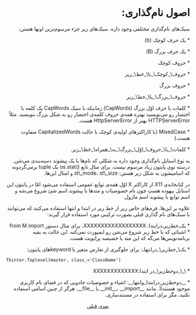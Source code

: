 <h1 align=right>‫اصول نام‌گذاری:</h1>

<p align=right>‫سبک‌های نام‌‌گذاری مختلفی وجود داره. سبک‌های زیر جزء مرسوم‌ترین اونها هستن:</p>

<p align=right>‫* یک حرف کوچک (b)</p>

<p align=right>‫* یک حرف بزرگ (B)</p>

<p align=right>‫* حروف کوچک</p>

<p align=right>‫* حروف\_کوچک\_با\_خط\_زیر</p>

<p align=right>‫* حروف بزرگ</p>

<p align=right>‫* حروف\_بزرگ\_با\_خط\_زیر</p>

<p align=right>‫* کلمات با حرف اوّل بزرگ (CapWords) زمانیکه با سبک CapWords یک کلمه با اختصار رو می‌نویسید بهتره همه‌ی حروف کلمه‌ی اختصار رو به شکل بزرگ بنویسید. مثلاً HTTPServerError بهتر از HttpServerError هست.</p>

<p align=right>‫* MixedCase (با کاراکتر‌های اولیه‌ی کوچک با حالت CapitalizedWords متفاوت هست.)</p>

<p align=right>‫* کلمات\_با\_حروف\_اوّل\_بزرگ\_به\_همراه\_خط\_زیر.</p>

<p align=right>‫یه نوع استایل نام‌گذاری وجود داره به شکلی که نام‌ها با یک پیشوند دسته‌بندی می‌شن. درسته توی پایتون زیاد مرسوم نیست. برای مثال تابع ‪os.stat()‬ یک tuple برمی‌گردونه که اسامیشون به شکل زیر هستن: st\_mode، st\_size و امثال این‌ها.</p>

<p align=right>‫در کتابخانه‌ی X11 از کاراکتر X اوّل همه‌ی توابع عمومی استفاده می‌شود امّا در پایتون این استایل بیهوده هستِ چون نام خصوصیات و متد‌ها با پیشوند اسم شئ شروع می‌شه و اسم توابع با پیشوند اسم ماژول.</p>

<p align=right>‫علاوه بر این‌ها، فرم‌های خاص زیر از خط زیر در ابتدا و انتها استفاده می‌کنند که می‌توانند با سبک‌های نام گذاری قبلی بصورت ترکیبی مورد استفاده قرار گیرند:</p>

<p align=right>‫* ‌یک‌ـ‌خط‌زیر‌ـ‌درابتدا: XXXXXXXXXXXXXXXXXX. برای مثال دستور ‪from M import *‬ اشیائی که با خط زیر شروع می‌شن رو ایمپورت نمی‌کنه. این حالت به بقیه برنامه‌نویس‌ها می‌گه که این متد یا خصیصه پرایویت هست.</p>

<p align=right>‫* یک\_خط‌زیر\_درانتهاـ: برای جلوگیری از تعارض متغیر با keyword‌های پایتون:</p>

<pre><code>Tkinter.Toplevel(master, class_='ClassName')
</code></pre>

<p align=right>‫* \_\_دوخط‌زیر\_در ابتدا:XXXXXXXXXXXXX</p>

<p align=right>‫* __دوخط‌زیر_درابتدا_وانتها__: اشیاء و خصوصیات جادویی که در فضای نام کاربری موجود هستند3. مانند __init__، __import__ یا __file__. هرگز از چنین اسامی استفاده نکنید، مگر برای استفاده در مستندسازی.</p>

<p align=center><a href="https://github.com/vahit/pep8-per/blob/master/partvii.md">بعدی</a> <a href="https://github.com/vahit/pep8-per/blob/master/partv.md">قبلی</a></p>
